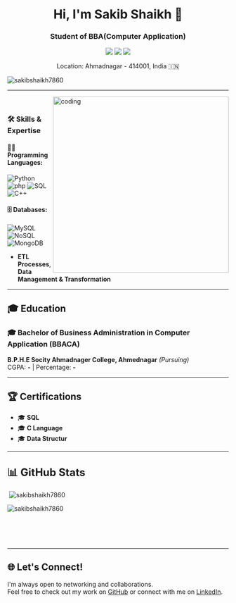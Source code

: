 <h1 align="center">Hi, I'm Sakib Shaikh 👋</h1>
<h3 align="center">Student of BBA(Computer Application)</h3>
<p align="center">
  <a href="mailto:sakibshaikh0784@gmail.com"><img src="https://img.shields.io/badge/Email-sakibshaikh0784@gmail.com-red?style=flat-square&logo=gmail"></a>
  <a href="https://www.linkedin.com/in/sakib-shaikh-aa970a2a0/"><img src="https://img.shields.io/badge/SakibShaikh-blue?style=flat-square&logo=linkedin"></a>
  <a href="https://github.com/sakibshaikh7860"><img src="https://img.shields.io/badge/GitHub-sakibshaikh7860-black?style=flat-square&logo=github"></a>
</p>

<p align="center">Location: Ahmadnagar - 414001, India 🇮🇳</p>


<p align="left"> <img src="https://komarev.com/ghpvc/?username=sakibshaikh7860&label=Profile%20views&color=0e75b6&style=flat" alt="sakibshaikh7860" /></p>

---

<img align="right" alt="coding" width="400" src="https://user-images.githubusercontent.com/55389276/140866485-8fb1c876-9a8f-4d6a-98dc-08c4981eaf70.gif">
<br>

### 🛠️ Skills & Expertise

#### 👨‍💻 Programming Languages:
![Python](https://img.shields.io/badge/Python-3776AB?style=flat-square&logo=python&logoColor=white)
![php](https://img.shields.io/badge/php-4a5f9d?style=flat-square&logo=php&logoColor=white)
![SQL](https://img.shields.io/badge/SQL-000?style=flat-square&logo=postgresql&logoColor=white)
![C++](https://img.shields.io/badge/C++-00599C?style=flat-round&logo=&logocolor=white)

#### 🗄️ Databases:
![MySQL](https://img.shields.io/badge/MySQL-4479A1?style=flat-square&logo=mysql&logoColor=white)
![NoSQL](https://img.shields.io/badge/NoSQL-4a5f9d?style=flat-square)
![MongoDB](https://img.shields.io/badge/MongoDB-4EA94B?style=flat-square&logo=mongodb&logoColor=white)
- **ETL Processes**, **Data Management & Transformation**

---

## 🎓 Education

### 🎓 Bachelor of Business Administration in Computer Application (BBACA)  
**B.P.H.E Socity Ahmadnager College, Ahmednagar** *(Pursuing)*  
CGPA: **-** | Percentage: **-**

---

## 🏆 Certifications

- 🎓 **SQL** 
- 🎓 **C Language**
- 🎓 **Data Structur**

---

## <font size="5">📊 GitHub Stats</font>
<p>&nbsp;<img align="center" src="https://github-readme-stats.vercel.app/api?username=sakibshaikh7860&show_icons=true&locale=en" alt="sakibshaikh7860" /></p>

<p><img align="left" src="https://github-readme-stats.vercel.app/api/top-langs?username=sakibshaikh7860&show_icons=true&locale=en&layout=compact" alt="sakibshaikh7860" /></p>
<br>
<br>
<br>
<br>
<br>

---

## 🌐 Let's Connect!
I'm always open to networking and collaborations.  
Feel free to check out my work on [GitHub](https://github.com/sakibshaikh7860) or connect with me on [LinkedIn](https://www.linkedin.com/in/sakib-shaikh-aa970a2a0/).

